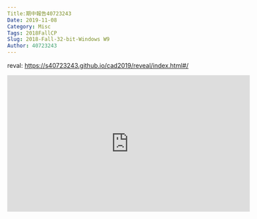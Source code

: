 ```yaml
---
Title:期中報告40723243
Date: 2019-11-08
Category: Misc
Tags: 2018FallCP
Slug: 2018-Fall-32-bit-Windows W9
Author: 40723243
---
```

reval: <a href="https://s40723243.github.io/cad2019/reveal/index.html#/">
https://s40723243.github.io/cad2019/reveal/index.html#/</a>
<iframe width="560" height="315" src="https://www.youtube.com/embed/EjMTw2I-nF0" frameborder="0" allow="accelerometer; autoplay; encrypted-media; gyroscope; picture-in-picture" allowfullscreen></iframe>